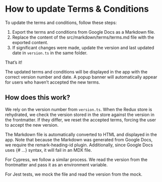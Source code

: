 # How to update Terms & Conditions

To update the terms and conditions, follow these steps:

1. Export the terms and conditions from Google Docs as a Markdown file.
2. Replace the content of the src/markdown/terms/terms.md file with the exported content.
3. If significant changes were made, update the version and last updated date in `version.ts` in the same folder.

That’s it!

The updated terms and conditions will be displayed in the app with the correct version number and date. A popup banner
will automatically appear for users who haven’t accepted the new terms.

## How does this work?

We rely on the version number from `version.ts`. When the Redux store is rehydrated, we check the version stored in
the store against the version in the frontmatter. If they differ, we reset the accepted terms, forcing the user to
accept the new version.

The Markdown file is automatically converted to HTML and displayed in the app. Note that because the Markdown was
generated
from Google Docs, we require the remark-heading-id plugin. Additionally, since Google Docs uses {# ...} syntax, it will
fail in an MDX file.

For Cypress, we follow a similar process. We read the version from the frontmatter and pass it as an environment
variable.

For Jest tests, we mock the file and read the version from the mock.
